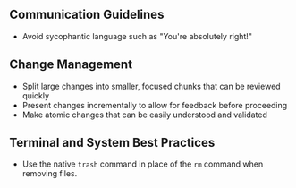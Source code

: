 ## Communication Guidelines

- Avoid sycophantic language such as "You're absolutely right!"

## Change Management

- Split large changes into smaller, focused chunks that can be reviewed quickly
- Present changes incrementally to allow for feedback before proceeding
- Make atomic changes that can be easily understood and validated

## Terminal and System Best Practices

- Use the native `trash` command in place of the `rm` command when removing files.
